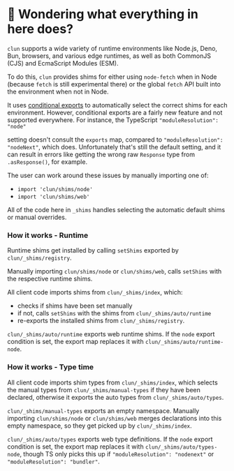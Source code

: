 # 👋 Wondering what everything in here does?

`clun` supports a wide variety of runtime environments like Node.js, Deno, Bun, browsers, and various
edge runtimes, as well as both CommonJS (CJS) and EcmaScript Modules (ESM).

To do this, `clun` provides shims for either using `node-fetch` when in Node (because `fetch` is still experimental there) or the global `fetch` API built into the environment when not in Node.

It uses [conditional exports](https://nodejs.org/api/packages.html#conditional-exports) to
automatically select the correct shims for each environment. However, conditional exports are a fairly new
feature and not supported everywhere. For instance, the TypeScript `"moduleResolution": "node"`

setting doesn't consult the `exports` map, compared to `"moduleResolution": "nodeNext"`, which does.
Unfortunately that's still the default setting, and it can result in errors like
getting the wrong raw `Response` type from `.asResponse()`, for example.

The user can work around these issues by manually importing one of:

- `import 'clun/shims/node'`
- `import 'clun/shims/web'`

All of the code here in `_shims` handles selecting the automatic default shims or manual overrides.

### How it works - Runtime

Runtime shims get installed by calling `setShims` exported by `clun/_shims/registry`.

Manually importing `clun/shims/node` or `clun/shims/web`, calls `setShims` with the respective runtime shims.

All client code imports shims from `clun/_shims/index`, which:

- checks if shims have been set manually
- if not, calls `setShims` with the shims from `clun/_shims/auto/runtime`
- re-exports the installed shims from `clun/_shims/registry`.

`clun/_shims/auto/runtime` exports web runtime shims.
If the `node` export condition is set, the export map replaces it with `clun/_shims/auto/runtime-node`.

### How it works - Type time

All client code imports shim types from `clun/_shims/index`, which selects the manual types from `clun/_shims/manual-types` if they have been declared, otherwise it exports the auto types from `clun/_shims/auto/types`.

`clun/_shims/manual-types` exports an empty namespace.
Manually importing `clun/shims/node` or `clun/shims/web` merges declarations into this empty namespace, so they get picked up by `clun/_shims/index`.

`clun/_shims/auto/types` exports web type definitions.
If the `node` export condition is set, the export map replaces it with `clun/_shims/auto/types-node`, though TS only picks this up if `"moduleResolution": "nodenext"` or `"moduleResolution": "bundler"`.

